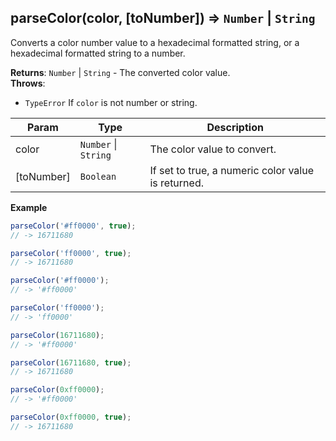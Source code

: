 <a name="parseColor"></a>

## parseColor(color, [toNumber]) ⇒ <code>Number</code> &#124; <code>String</code>
Converts a color number value to a hexadecimal formatted string,
or a hexadecimal formatted string to a number.

**Returns**: <code>Number</code> &#124; <code>String</code> - The converted color value.  
**Throws**:

- <code>TypeError</code> If `color` is not number or string.


| Param | Type | Description |
| --- | --- | --- |
| color | <code>Number</code> &#124; <code>String</code> | The color value to convert. |
| [toNumber] | <code>Boolean</code> | If set to true, a numeric color value is returned. |

**Example**  
```js
parseColor('#ff0000', true);
// -> 16711680

parseColor('ff0000', true);
// -> 16711680

parseColor('#ff0000');
// -> '#ff0000'

parseColor('ff0000');
// -> 'ff0000'

parseColor(16711680);
// -> '#ff0000'

parseColor(16711680, true);
// -> 16711680

parseColor(0xff0000);
// -> '#ff0000'

parseColor(0xff0000, true);
// -> 16711680
```
